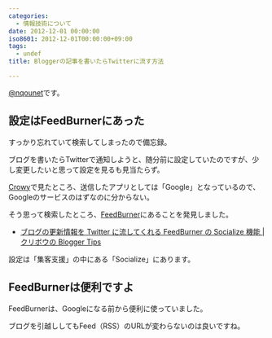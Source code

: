 ```yaml
---
categories:
  - 情報技術について
date: 2012-12-01 00:00:00
iso8601: 2012-12-01T00:00:00+09:00
tags:
  - undef
title: Bloggerの記事を書いたらTwitterに流す方法

---
```


<p><a href="https://twitter.com/nqounet">@nqounet</a>です。</p> <h2>設定はFeedBurnerにあった</h2> <p>すっかり忘れていて検索してしまったので備忘録。</p> <p>ブログを書いたらTwitterで通知しようと、随分前に設定していたのですが、少し変更したいと思って設定を見るも見当たらず。</p> <p><a href="http://www.crowy.net/">Crowy</a>で見たところ、送信したアプリとしては「Google」となっているので、Googleのサービスのはずなのに分からない。</p> <p>そう思って検索したところ、<a href="https://accounts.google.com/ServiceLogin?service=feedburner&amp;continue=http%3A%2F%2Ffeedburner.google.com%2Ffb%2Fa%2Fmyfeeds&amp;gsessionid=RaoGitapZ08rf-6HWQzIaw">FeedBurner</a>にあることを発見しました。</p> <ul><li><a href="http://www.kuribo.info/2010/08/twitter-feedburner-socialize.html">ブログの更新情報を Twitter に流してくれる FeedBurner の Socialize 機能 | クリボウの Blogger Tips</a></li></ul><p>設定は「集客支援」の中にある「Socialize」にあります。</p> <h2>FeedBurnerは便利ですよ</h2> <p>FeedBurnerは、Googleになる前から便利に使っていました。</p> <p>ブログを引越ししてもFeed（RSS）のURLが変わらないのは良いですね。</p>    	